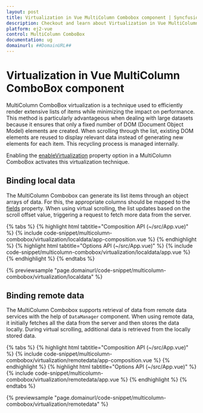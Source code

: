 ```yaml
---
layout: post
title: Virtualization in Vue MultiColumn Combobox component | Syncfusion
description: Checkout and learn about Virtualization in Vue MultiColumn Combobox component of Syncfusion Essential JS 2 and more.
platform: ej2-vue
control: MultiColumn ComboBox
documentation: ug
domainurl: ##DomainURL##
---
```


# Virtualization in Vue MultiColumn ComboBox component

MultiColumn ComboBox virtualization is a technique used to efficiently render extensive lists of items while minimizing the impact on performance. This method is particularly advantageous when dealing with large datasets because it ensures that only a fixed number of DOM (Document Object Model) elements are created. When scrolling through the list, existing DOM elements are reused to display relevant data instead of generating new elements for each item. This recycling process is managed internally.

Enabling the [enableVirtualization](../api/multicolumn-combobox#enablevirtualization) property option in a MultiColumn ComboBox activates this virtualization technique.

## Binding local data

The MultiColumn Combobox can generate its list items through an object arrays of data. For this, the appropriate columns should be mapped to the [fields](../api/multicolumn-combobox#fields) property. When using virtual scrolling, the list updates based on the scroll offset value, triggering a request to fetch more data from the server.

{% tabs %}
{% highlight html tabtitle="Composition API (~/src/App.vue)" %}
{% include code-snippet/multicolumn-combobox/virtualization/localdata/app-composition.vue %}
{% endhighlight %}
{% highlight html tabtitle="Options API (~/src/App.vue)" %}
{% include code-snippet/multicolumn-combobox/virtualization/localdata/app.vue %}
{% endhighlight %}
{% endtabs %}

{% previewsample "page.domainurl/code-snippet/multicolumn-combobox/virtualization/localdata" %}

## Binding remote data

The MultiColumn Combobox supports retrieval of data from remote data services with the help of `DataManager` component. When using remote data, it initially fetches all the data from the server and then stores the data locally. During virtual scrolling, additional data is retrieved from the locally stored data.

{% tabs %}
{% highlight html tabtitle="Composition API (~/src/App.vue)" %}
{% include code-snippet/multicolumn-combobox/virtualization/remotedata/app-composition.vue %}
{% endhighlight %}
{% highlight html tabtitle="Options API (~/src/App.vue)" %}
{% include code-snippet/multicolumn-combobox/virtualization/remotedata/app.vue %}
{% endhighlight %}
{% endtabs %}

{% previewsample "page.domainurl/code-snippet/multicolumn-combobox/virtualization/remotedata" %}
